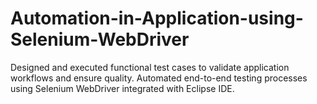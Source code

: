# Automation-in-Application-using-Selenium-WebDriver
Designed and executed functional test cases to validate application workflows and ensure quality. Automated end-to-end testing processes using Selenium WebDriver integrated with Eclipse IDE.
